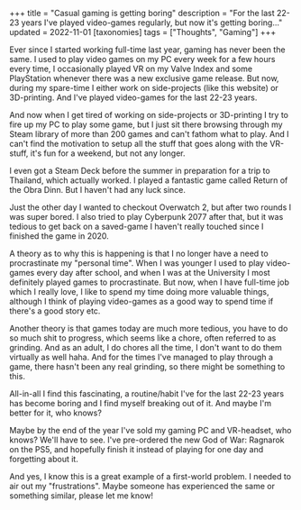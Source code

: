 +++
title = "Casual gaming is getting boring"
description = "For the last 22-23 years I've played video-games regularly, but now it's getting boring..."
updated = 2022-11-01
[taxonomies]
tags = ["Thoughts", "Gaming"] 
+++

Ever since I started working full-time last year, gaming has never been the
same. I used to play video games on my PC every week for a few hours every time,
I occasionally played VR on my Valve Index and some PlayStation whenever there
was a new exclusive game release. But now, during my spare-time I either work on
side-projects (like this website) or 3D-printing. And I've played video-games
for the last 22-23 years.

And now when I get tired of working on side-projects or 3D-printing I try to
fire up my PC to play some game, but I just sit there browsing through my Steam
library of more than 200 games and can't fathom what to play. And I can't find
the motivation to setup all the stuff that goes along with the VR-stuff, it's
fun for a weekend, but not any longer.

I even got a Steam Deck before the summer in preparation for a trip to Thailand,
which actually worked. I played a fantastic game called Return of the Obra Dinn.
But I haven't had any luck since.

Just the other day I wanted to checkout Overwatch 2, but after two rounds I was
super bored. I also tried to play Cyberpunk 2077 after that, but it was tedious
to get back on a saved-game I haven't really touched since I finished the game
in 2020.

A theory as to why this is happening is that I no longer have a need to
procrastinate my "personal time". When I was younger I used to play video-games
every day after school, and when I was at the University I most definitely
played games to procrastinate. But now, when I have full-time job which I really
love, I like to spend my time doing more valuable things, although I think of
playing video-games as a good way to spend time if there's a good story etc.

Another theory is that games today are much more tedious, you have to do so much
shit to progress, which seems like a chore, often referred to as grinding. And
as an adult, I do chores all the time, I don't want to do them virtually as well
haha. And for the times I've managed to play through a game, there hasn't been
any real grinding, so there might be something to this.

All-in-all I find this fascinating, a routine/habit I've for the last 22-23
years has become boring and I find myself breaking out of it. And maybe I'm
better for it, who knows?

Maybe by the end of the year I've sold my gaming PC and VR-headset, who knows?
We'll have to see. I've pre-ordered the new God of War: Ragnarok on the PS5, and
hopefully finish it instead of playing for one day and forgetting about it.

And yes, I know this is a great example of a first-world problem. I needed to
air out my "frustrations". Maybe someone has experienced the same or something
similar, please let me know!
